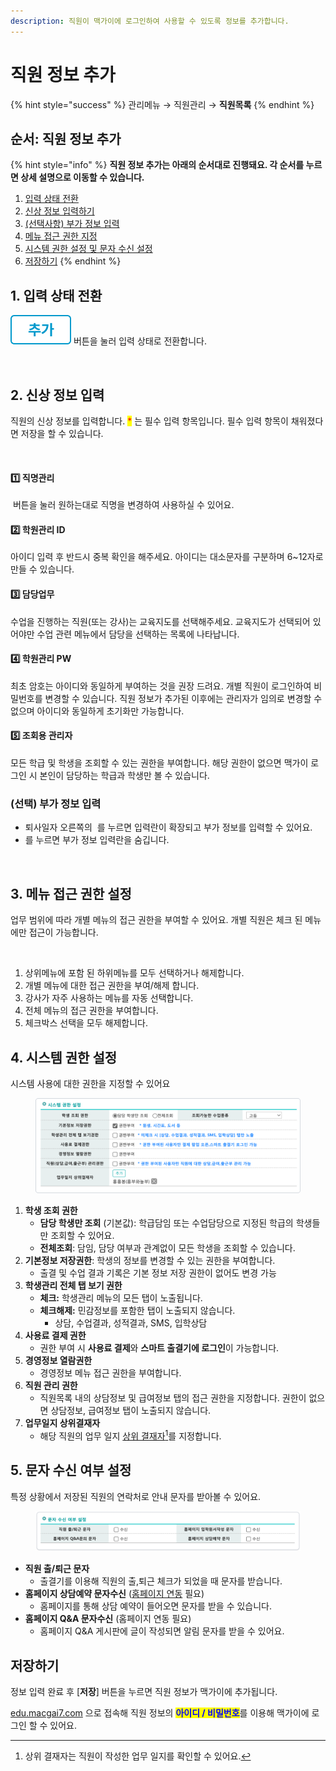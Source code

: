 ```yaml
---
description: 직원이 맥가이에 로그인하여 사용할 수 있도록 정보를 추가합니다.
---
```


# 직원 정보 추가

{% hint style="success" %}
관리메뉴 → 직원관리 → **직원목록**
{% endhint %}

## 순서: 직원 정보 추가

{% hint style="info" %}
**직원 정보 추가는 아래의 순서대로 진행돼요. 각 순서를 누르면 상세 설명으로 이동할 수 있습니다.**

1. [입력 상태 전환](adding.md#1.)
2. [신상 정보 입력하기](adding.md#2.)
3. [(선택사항) 부가 정보 입력](adding.md#undefined-1)
4. [메뉴 접근 권한 지정](adding.md#3.)
5. [시스템 권한 설정 및 문자 수신 설정](adding.md#4.)
6. [저장하기](adding.md#5.)
{% endhint %}

## **1. 입력 상태 전환**

<img src="../../.gitbook/assets/btn_추가.png" alt="" data-size="line"> 버튼을 눌러 입력 상태로 전환합니다.

<figure><img src="../../.gitbook/assets/직원추가_입력상태 (1).png" alt=""><figcaption></figcaption></figure>

## **2. 신상 정보 입력**

직원의 신상 정보를 입력합니다. <mark style="color:red;">\*</mark> 는 필수 입력 항목입니다. 필수 입력 항목이 채워졌다면 저장을 할 수 있습니다.&#x20;

<figure><img src="../../.gitbook/assets/직원추가_2신상정보입력.png" alt=""><figcaption></figcaption></figure>

#### 1️⃣ **직명관리**

<img src="../../.gitbook/assets/btn_직명관리.png" alt="" data-size="line"> 버튼을 눌러 원하는대로 직명을 변경하여 사용하실 수 있어요.

#### 2️⃣ **학원관리 ID**

아이디 입력 후 반드시 중복 확인을 해주세요. 아이디는 대소문자를 구분하며 6\~12자로 만들 수 있습니다.

#### 3️⃣ **담당업무**

수업을 진행하는 직원(또는 강사)는 교육지도를 선택해주세요. 교육지도가 선택되어 있어야만 수업 관련 메뉴에서 담당을 선택하는 목록에 나타납니다.

#### 4️⃣ **학원관리 PW**

최초 암호는 아이디와 동일하게 부여하는 것을 권장 드려요. 개별 직원이 로그인하여 비밀번호를 변경할 수 있습니다. 직원 정보가 추가된 이후에는 관리자가 임의로 변경할 수 없으며 아이디와 동일하게 초기화만 가능합니다.

#### 5️⃣ **조회용 관리자**

모든 학급 및 학생을 조회할 수 있는 권한을 부여합니다. 해당 권한이 없으면 맥가이 로그인 시 본인이 담당하는 학급과 학생만 볼 수 있습니다.

### (선택) 부가 정보 입력

* 퇴사일자 오른쪽의 <img src="../../.gitbook/assets/btn_기본정보전체보기 .png" alt="" data-size="line"> 를 누르면 입력란이 확장되고 부가 정보를 입력할 수 있어요.
* <img src="../../.gitbook/assets/btn_기본정보요약보기.png" alt="" data-size="line">를 누르면 부가 정보 입력란을 숨깁니다.

<figure><img src="../../.gitbook/assets/기본정보 전체보기.png" alt=""><figcaption></figcaption></figure>

## **3. 메뉴 접근 권한 설정**

업무 범위에 따라 개별 메뉴의 접근 권한을 부여할 수 있어요. 개별 직원은 체크 된 메뉴에만 접근이 가능합니다.

<figure><img src="../../.gitbook/assets/메뉴권한설정.png" alt=""><figcaption></figcaption></figure>

1. 상위메뉴에 포함 된 하위메뉴를 모두 선택하거나 해제합니다.
2. 개별 메뉴에 대한 접근 권한을 부여/해제 합니다.
3. 강사가 자주 사용하는 메뉴를 자동 선택합니다.
4. 전체 메뉴의 접근 권한을 부여합니다.
5. 체크박스 선택을 모두 해제합니다.

## **4. 시스템 권한 설정**

시스템 사용에 대한 권한을 지정할 수 있어요

<figure><img src="../../.gitbook/assets/image.png" alt=""><figcaption></figcaption></figure>

1. **학생 조회 권한**
   * **담당 학생만 조회** (기본값): 학급담임 또는 수업담당으로 지정된 학급의 학생들만 조회할 수 있어요.
   * **전체조회**: 담임, 담당 여부과 관계없이 모든 학생을 조회할 수 있습니다.
2. **기본정보 저장권한**: 학생의 정보를 변경할 수 있는 권한을 부여합니다.
   * 출결 및 수업 결과 기록은 기본 정보 저장 권한이 없어도 변경 가능
3. **학생관리 전체 탭 보기 권한**
   * **체크:** 학생관리 메뉴의 모든 탭이 노출됩니다.
   * **체크해제:** 민감정보를 포함한 탭이 노출되지 않습니다.&#x20;
     * 상담, 수업결과, 성적결과, SMS, 입학상담
4. **사용료 결제 권한**&#x20;
   * 권한 부여 시 **사용료 결제**와 **스마트 출결기에 로그인**이 가능합니다.
5. **경영정보 열람권한**
   * 경영정보 메뉴 접근 권한을 부여합니다.
6. **직원 관리 권한**
   * 직원목록 내의 상담정보 및 급여정보 탭의 접근 권한을 지정합니다. 권한이 없으면 상담정보, 급여정보 탭이 노출되지 않습니다.
7. **업무일지 상위결재자**
   * 해당 직원의 업무 일지 [상위 결재자](#user-content-fn-1)[^1]를 지정합니다.

## **5. 문자 수신 여부 설정**

특정 상황에서 저장된 직원의 연락처로 안내 문자를 받아볼 수 있어요.

<figure><img src="../../.gitbook/assets/image (1).png" alt=""><figcaption></figcaption></figure>

* **직원 출/퇴근 문자**
  * 출결기를 이용해 직원의 출,퇴근 체크가 되었을 때 문자를 받습니다.
* **홈페이지 상담예약 문자수신** ([홈페이지 연동](broken-reference) 필요)
  * 홈페이지를 통해 상담 예약이 들어오면 문자를 받을 수 있습니다.
* **홈페이지 Q\&A 문자수신** (홈페이지 연동 필요)
  * 홈페이지 Q\&A 게시판에 글이 작성되면 알림 문자를 받을 수 있어요.&#x20;

## **저장하기**

정보 입력 완료 후 \[**저장**] 버튼을 누르면 직원 정보가 맥가이에 추가됩니다.&#x20;

[edu.macgai7.com](https://edu.macgai7.com/) 으로 접속해 직원 정보의 <mark style="color:blue;">**아이디 / 비밀번호**</mark>를 이용해 맥가이에 로그인 할 수 있어요.

[^1]: 상위 결재자는 직원이 작성한 업무 일지를 확인할 수 있어요.
